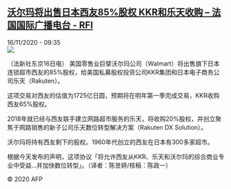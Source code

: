<!--1605524092000-->
[沃尔玛将出售日本西友85%股权 KKR和乐天收购 – 法国国际广播电台 - RFI](http://www.rfi.fr//cn/contenu/20201116-%E6%B2%83%E5%B0%94%E7%8E%9B%E5%B0%86%E5%87%BA%E5%94%AE%E6%97%A5%E6%9C%AC%E8%A5%BF%E5%8F%8B85%E8%82%A1%E6%9D%83-kkr%E5%92%8C%E4%B9%90%E5%A4%A9%E6%94%B6%E8%B4%AD)
------

<div>16/11/2020 - 09:35</div><img src="https://s.rfi.fr/media/display/4d0b4cf2-27ea-11eb-b554-005056a964fe/w:310/p:16x9/eco0005b.201116163502.jpg"><div class="t-content__body u-clearfix"><p>（法新社东京16日电）    美国零售业巨擘沃尔玛公司（Walmart）将出售旗下日本连锁超市西友的85%股权，给美国私募股权投资公司KKR集团和日本电子商务公司乐天（Rakuten）。</p><p>    这项交易对西友的估值为1725亿日圆，预期将在明年第一季完成交易，KKR收购西友65%股权。</p><p>    2018年就已经与西友联手建立网路超市服务的乐天，将收购20%股权，并创立聚焦于网路销售的新子公司乐天数位转型解决方案（Rakuten DX Solution）。</p><p>    沃尔玛将持有西友剩下的股权。1960年代创立的西友在日本有300多家超市。</p><p>    根据今天发布的声明，这项协议「将允许西友从KKR、乐天和沃尔玛的综合商业专业中受益…并加快数位转型」。（译者：陈昱婷/核稿：陈政一）</p><p class="t-copyright">© 2020 AFP</p>        </div>
